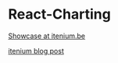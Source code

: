 # React-Charting

[Showcase at itenium.be](https://itenium-be.github.io/React-Charting)

[itenium blog post](https://itenium.be/blog/javascript/what-chart-library-to-use-in-react/)
